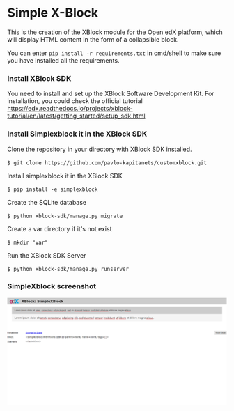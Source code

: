 # Simple X-Block

This is the 
creation of the  XBlock module for the Open edX platform, which will display HTML content in the form of a collapsible block.

You can enter `pip install -r requirements.txt` in cmd/shell to make sure you have installed all the requirements.

###  Install XBlock SDK

You need to install and set up the XBlock Software Development Kit. For installation, you could check the official tutorial https://edx.readthedocs.io/projects/xblock-tutorial/en/latest/getting_started/setup_sdk.html 

### Install Simplexblock it in the XBlock SDK 

Clone the repository in your directory with XBlock SDK installed.
```shell
$ git clone https://github.com/pavlo-kapitanets/customxblock.git
```

Install simplexblock it in the XBlock SDK
```shell
$ pip install -e simplexblock
```

Create the SQLite database
```shell
$ python xblock-sdk/manage.py migrate
```
Create a var directory if it's not exist
```shell
$ mkdir "var"
```

Run the XBlock SDK Server
```shell
$ python xblock-sdk/manage.py runserver
```

### SimpleXblock screenshot
![img_1.png](img_1.png)
